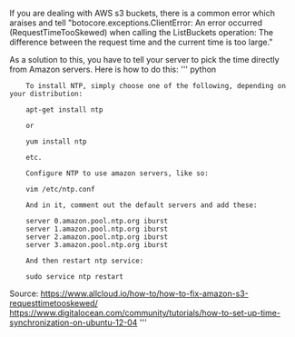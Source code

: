 If you are dealing with AWS s3 buckets, there is a common error which araises and tell "botocore.exceptions.ClientError: An error occurred (RequestTimeTooSkewed) when calling the ListBuckets operation: The difference between the request time and the current time is too large."

As a solution to this, you have to tell your server to pick the time directly from Amazon servers. Here is how to do this:
''' python

        To install NTP, simply choose one of the following, depending on your distribution:

        apt-get install ntp

        or

        yum install ntp 

        etc.

        Configure NTP to use amazon servers, like so:

        vim /etc/ntp.conf

        And in it, comment out the default servers and add these:

        server 0.amazon.pool.ntp.org iburst
        server 1.amazon.pool.ntp.org iburst
        server 2.amazon.pool.ntp.org iburst
        server 3.amazon.pool.ntp.org iburst

        And then restart ntp service:

        sudo service ntp restart

Source: https://www.allcloud.io/how-to/how-to-fix-amazon-s3-requesttimetooskewed/
https://www.digitalocean.com/community/tutorials/how-to-set-up-time-synchronization-on-ubuntu-12-04
'''
